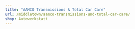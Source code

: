 ```yaml
---
title: "AAMCO Transmissions & Total Car Care"
url: /middletown/aamco-transmissions-und-total-car-care/
shop: Autowerkstatt
---
```

